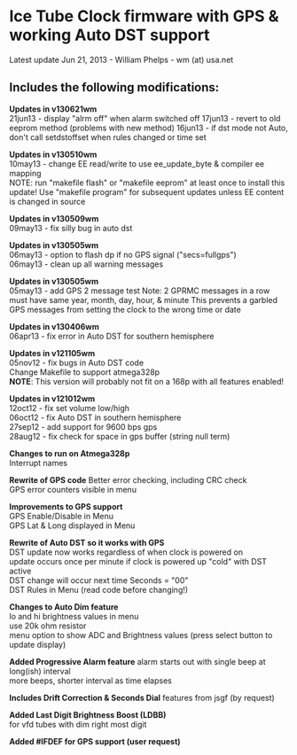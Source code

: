 # **Ice Tube Clock firmware with GPS & working Auto DST support** #

Latest update Jun 21, 2013 - William Phelps - wm (at) usa.net 
 
## **Includes the following modifications:** ##

**Updates in v130621wm**  
21jun13 - display "alrm off" when alarm switched off
17jun13 - revert to old eeprom method (problems with new method)
16jun13 - if dst mode not Auto, don't call setdstoffset when rules changed or time set

**Updates in v130510wm**  
10may13 - change EE read/write to use ee_update_byte & compiler ee mapping  
NOTE: run "makefile flash" or "makefile eeprom" at least once to install this update!
Use "makefile program" for subsequent updates unless EE content is changed in source

**Updates in v130509wm**  
09may13 - fix silly bug in auto dst

**Updates in v130505wm**  
06may13 - option to flash dp if no GPS signal ("secs=fullgps")  
06may13 - clean up all warning messages
 
**Updates in v130505wm**  
 05may13 - add GPS 2 message test
 Note: 2 GPRMC messages in a row must have same year, month, day, hour, & minute 
 This prevents a garbled GPS messages from setting the clock to the wrong time or date

 **Updates in v130406wm**  
 06apr13 - fix error in Auto DST for southern hemisphere  

**Updates in v121105wm**  
 05nov12 - fix bugs in Auto DST code  
 Change Makefile to support atmega328p  
 **NOTE**: This version will probably not fit on a 168p with all features enabled!

**Updates in v121012wm**  
 12oct12 - fix set volume low/high  
 06oct12 - fix Auto DST in southern hemisphere  
 27sep12 - add support for 9600 bps gps  
 28aug12 - fix check for space in gps buffer (string null term)
 
**Changes to run on Atmega328p**  
Interrupt names

**Rewrite of GPS code**
Better error checking, including CRC check  
GPS error counters visible in menu

**Improvements to GPS support**  
GPS Enable/Disable in Menu  
GPS Lat & Long displayed in Menu

**Rewrite of Auto DST so it works with GPS**  
DST update now works regardless of when clock is powered on  
update occurs once per minute if clock is powered up "cold" with DST active  
DST change will occur next time Seconds = "00"  
DST Rules in Menu (read code before changing!)

**Changes to Auto Dim feature**  
lo and hi brightness values in menu  
use 20k ohm resistor  
menu option to show ADC and Brightness values (press select button to update display)

**Added Progressive Alarm feature**
alarm starts out with single beep at long(ish) interval  
more beeps, shorter interval as time elapses

**Includes Drift Correction & Seconds Dial** features from jsgf (by request)

**Added Last Digit Brightness Boost (LDBB)**  
for vfd tubes with dim right most digit

**Added #IFDEF for GPS support (user request)**

 